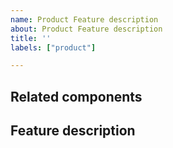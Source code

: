 ```yaml
---
name: Product Feature description
about: Product Feature description
title: ''
labels: ["product"]

---
```


## Related components

<!--
List of related components
 -->

## Feature description

<!--
Describe the feature
 -->
